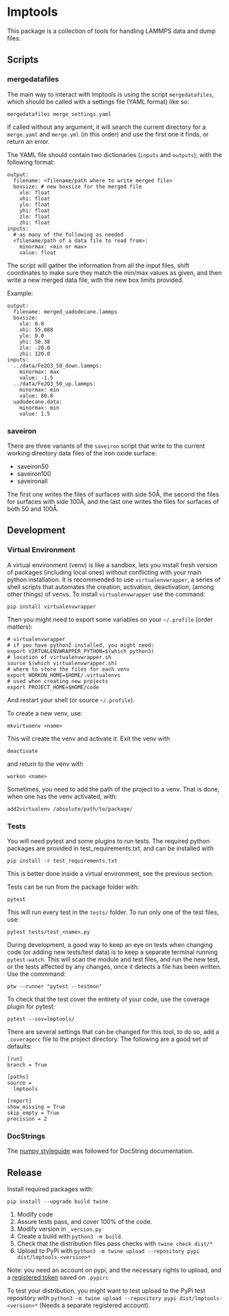 # lmptools

This package is a collection of tools for handling LAMMPS data and dump files.

## Scripts

### mergedatafiles

The main way to interact with lmptools is using the script `mergedatafiles`, which should be called with a settings file (YAML format) like so:

```
mergedatafiles merge_settings.yaml
```

If called without any argument, it will search the current directory for a `merge.yaml` and `merge.yml` (in this order) and use the first one it finds, or return an error.

The YAML file should contain two dictionaries (`inputs` and `outputs`), with the following format:

```
output:
  filename: <filename/path where to write merged file>
  boxsize: # new boxsize for the merged file
    xlo: float
    xhi: float
    ylo: float
    yhi: float
    zlo: float
    zhi: float
inputs:
  # as many of the following as needed
  <filename/path of a data file to read from>:
    minormax: <min or max>
    value: float
```

The script will gather the information from all the input files, shift coordinates to make sure they match the min/max values as given, and then write a new merged data file, with the new box limits provided.

Example:

```
output:
  filename: merged_uadodecane.lammps
  boxsize:
    xlo: 0.0
    xhi: 55.088
    ylo: 0.0
    yhi: 50.38
    zlo: -20.0
    zhi: 120.0
inputs:
  ../data/Fe2O3_50_down.lammps:
    minormax: max
    value: -1.5
  ../data/Fe2O3_50_up.lammps:
    minormax: min
    value: 80.0
  uadodecane.data:
    minormax: min
    value: 1.5
```

### saveiron

There are three variants of the `saveiron` script that write to the current working directory data files of the iron oxide surface:

* saveiron50
* saveiron100
* saveironall

The first one writes the files of surfaces with side 50Å, the second the files for surfaces with side 100Å, and the last one writes the files for surfaces of both 50 and 100Å.


## Development

### Virtual Environment

A virtual environment (venv) is like a sandbox, lets you install fresh version of packages (including local ones) without conflicting with your main python installation.
It is recommended to use `virtualenvwrapper`, a series of shell scripts that automates the creation, activation, deactivation, (among other things) of venvs.
To install `virtualenvwrapper` use the command:

```
pip install virtualenvwrapper
```

Then you might need to export some variables on your `~/.profile` (order matters):

```
# virtualenvwrapper
# if you have python2 installed, you might need:
export VIRTUALENVWRAPPER_PYTHON=$(which python3)
# location of virtualenvwrapper.sh
source $(which virtualenvwrapper.sh)
# where to store the files for each venv
export WORKON_HOME=$HOME/.virtualenvs
# used when creating new projects
export PROJECT_HOME=$HOME/code
```

And restart your shell (or source `~/.profile`).

To create a new venv, use:

```
mkvirtuaenv <name>
```

This will create the venv and activate it.
Exit the venv with

```
deactivate
```

and return to the venv with

```
workon <name>
```

Sometimes, you need to add the path of the project to a venv.
That is done, when one has the venv activated, with:

```
add2virtualenv /absolute/path/to/package/
```

### Tests

You will need pytest and some plugins to run tests.
The required python packages are provided in test\_requirements.txt, and can be installed with

```
pip install -r test_requirements.txt
```

This is better done inside a virtual environment, see the previous section.

Tests can be run from the package folder with:

```
pytest
```

This will run every test in the `tests/` folder.
To run only one of the test files, use:

```
pytest tests/test_<name>.py
```

During development, a good way to keep an eye on tests when changing code (or adding new tests/test data) is to keep a separate terminal running `pytest-watch`.
This will scan the module and test files, and run the new test, or the tests affected by any changes, once it detects a file has been written.
Use the commmand:

```
ptw --runner "pytest --testmon"
```

To check that the test cover the entirety of your code, use the coverage plugin for pytest:

```
pytest --cov=lmptools/
```

There are several settings that can be changed for this tool, to do so, add a `.coveragerc` file to the project directory.
The following are a good set of defaults:

```
[run]
branch = True

[paths]
source =
  lmptools

[report]
show_missing = True
skip_empty = True
precision = 2
```

### DocStrings

The [numpy styleguide] was followed for DocString documentation.


## Release

Install required packages with:

```
pip install --upgrade build twine
```

1. Modify code
2. Assure tests pass, and cover 100% of the code.
3. Modify version in `_version.py`
4. Create a build with `python3 -m build`.
5. Check that the distribution files pass checks with `twine check dist/*`
6. Upload to PyPi with `python3 -m twine upload --repository pypi dist/lmptools-<version>*`


Note: you need an account on pypi, and the necessary rights to upload, and a [registered token] saved on `.pypirc`

To test your distribution, you might want to test upload to the PyPi test repository with `python3 -m twine upload --repository pypi dist/lmptools-<version>*`
(Needs a separate registered account).

[numpy styleguide]: https://numpydoc.readthedocs.io/en/latest/format.html
[registered token]: https://pypi.org/help/#apitoken
